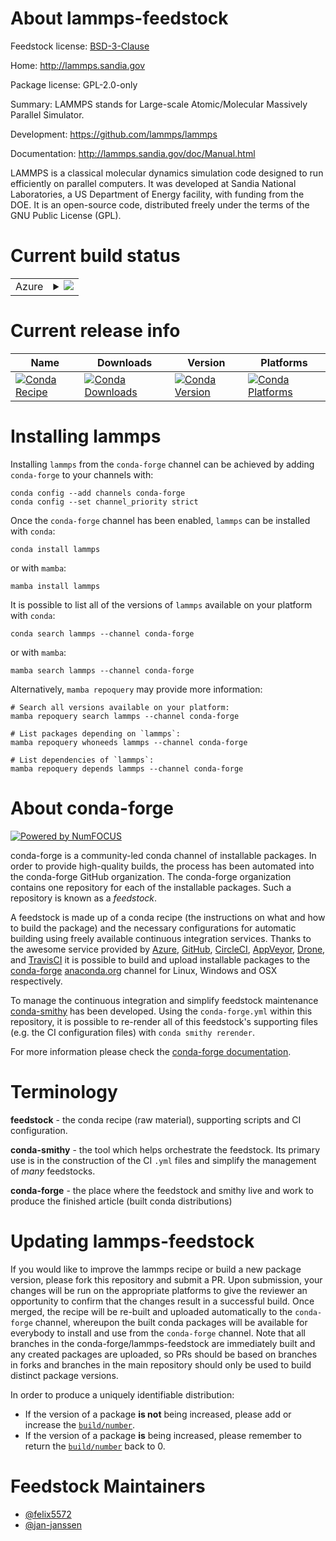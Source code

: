 About lammps-feedstock
======================

Feedstock license: [BSD-3-Clause](https://github.com/conda-forge/lammps-feedstock/blob/main/LICENSE.txt)

Home: http://lammps.sandia.gov

Package license: GPL-2.0-only

Summary: LAMMPS stands for Large-scale Atomic/Molecular Massively Parallel Simulator.

Development: https://github.com/lammps/lammps

Documentation: http://lammps.sandia.gov/doc/Manual.html

LAMMPS is a classical molecular dynamics simulation code designed to
run efficiently on parallel computers.  It was developed at Sandia
National Laboratories, a US Department of Energy facility, with
funding from the DOE.  It is an open-source code, distributed freely
under the terms of the GNU Public License (GPL).


Current build status
====================


<table>
    
  <tr>
    <td>Azure</td>
    <td>
      <details>
        <summary>
          <a href="https://dev.azure.com/conda-forge/feedstock-builds/_build/latest?definitionId=4708&branchName=main">
            <img src="https://dev.azure.com/conda-forge/feedstock-builds/_apis/build/status/lammps-feedstock?branchName=main">
          </a>
        </summary>
        <table>
          <thead><tr><th>Variant</th><th>Status</th></tr></thead>
          <tbody><tr>
              <td>linux_64_cuda_compiler_version12.6mpimpichpython3.10.____cpython</td>
              <td>
                <a href="https://dev.azure.com/conda-forge/feedstock-builds/_build/latest?definitionId=4708&branchName=main">
                  <img src="https://dev.azure.com/conda-forge/feedstock-builds/_apis/build/status/lammps-feedstock?branchName=main&jobName=linux&configuration=linux%20linux_64_cuda_compiler_version12.6mpimpichpython3.10.____cpython" alt="variant">
                </a>
              </td>
            </tr><tr>
              <td>linux_64_cuda_compiler_version12.6mpimpichpython3.11.____cpython</td>
              <td>
                <a href="https://dev.azure.com/conda-forge/feedstock-builds/_build/latest?definitionId=4708&branchName=main">
                  <img src="https://dev.azure.com/conda-forge/feedstock-builds/_apis/build/status/lammps-feedstock?branchName=main&jobName=linux&configuration=linux%20linux_64_cuda_compiler_version12.6mpimpichpython3.11.____cpython" alt="variant">
                </a>
              </td>
            </tr><tr>
              <td>linux_64_cuda_compiler_version12.6mpimpichpython3.12.____cpython</td>
              <td>
                <a href="https://dev.azure.com/conda-forge/feedstock-builds/_build/latest?definitionId=4708&branchName=main">
                  <img src="https://dev.azure.com/conda-forge/feedstock-builds/_apis/build/status/lammps-feedstock?branchName=main&jobName=linux&configuration=linux%20linux_64_cuda_compiler_version12.6mpimpichpython3.12.____cpython" alt="variant">
                </a>
              </td>
            </tr><tr>
              <td>linux_64_cuda_compiler_version12.6mpimpichpython3.13.____cp313</td>
              <td>
                <a href="https://dev.azure.com/conda-forge/feedstock-builds/_build/latest?definitionId=4708&branchName=main">
                  <img src="https://dev.azure.com/conda-forge/feedstock-builds/_apis/build/status/lammps-feedstock?branchName=main&jobName=linux&configuration=linux%20linux_64_cuda_compiler_version12.6mpimpichpython3.13.____cp313" alt="variant">
                </a>
              </td>
            </tr><tr>
              <td>linux_64_cuda_compiler_version12.6mpimpichpython3.9.____cpython</td>
              <td>
                <a href="https://dev.azure.com/conda-forge/feedstock-builds/_build/latest?definitionId=4708&branchName=main">
                  <img src="https://dev.azure.com/conda-forge/feedstock-builds/_apis/build/status/lammps-feedstock?branchName=main&jobName=linux&configuration=linux%20linux_64_cuda_compiler_version12.6mpimpichpython3.9.____cpython" alt="variant">
                </a>
              </td>
            </tr><tr>
              <td>linux_64_cuda_compiler_version12.6mpinompipython3.10.____cpython</td>
              <td>
                <a href="https://dev.azure.com/conda-forge/feedstock-builds/_build/latest?definitionId=4708&branchName=main">
                  <img src="https://dev.azure.com/conda-forge/feedstock-builds/_apis/build/status/lammps-feedstock?branchName=main&jobName=linux&configuration=linux%20linux_64_cuda_compiler_version12.6mpinompipython3.10.____cpython" alt="variant">
                </a>
              </td>
            </tr><tr>
              <td>linux_64_cuda_compiler_version12.6mpinompipython3.11.____cpython</td>
              <td>
                <a href="https://dev.azure.com/conda-forge/feedstock-builds/_build/latest?definitionId=4708&branchName=main">
                  <img src="https://dev.azure.com/conda-forge/feedstock-builds/_apis/build/status/lammps-feedstock?branchName=main&jobName=linux&configuration=linux%20linux_64_cuda_compiler_version12.6mpinompipython3.11.____cpython" alt="variant">
                </a>
              </td>
            </tr><tr>
              <td>linux_64_cuda_compiler_version12.6mpinompipython3.12.____cpython</td>
              <td>
                <a href="https://dev.azure.com/conda-forge/feedstock-builds/_build/latest?definitionId=4708&branchName=main">
                  <img src="https://dev.azure.com/conda-forge/feedstock-builds/_apis/build/status/lammps-feedstock?branchName=main&jobName=linux&configuration=linux%20linux_64_cuda_compiler_version12.6mpinompipython3.12.____cpython" alt="variant">
                </a>
              </td>
            </tr><tr>
              <td>linux_64_cuda_compiler_version12.6mpinompipython3.13.____cp313</td>
              <td>
                <a href="https://dev.azure.com/conda-forge/feedstock-builds/_build/latest?definitionId=4708&branchName=main">
                  <img src="https://dev.azure.com/conda-forge/feedstock-builds/_apis/build/status/lammps-feedstock?branchName=main&jobName=linux&configuration=linux%20linux_64_cuda_compiler_version12.6mpinompipython3.13.____cp313" alt="variant">
                </a>
              </td>
            </tr><tr>
              <td>linux_64_cuda_compiler_version12.6mpinompipython3.9.____cpython</td>
              <td>
                <a href="https://dev.azure.com/conda-forge/feedstock-builds/_build/latest?definitionId=4708&branchName=main">
                  <img src="https://dev.azure.com/conda-forge/feedstock-builds/_apis/build/status/lammps-feedstock?branchName=main&jobName=linux&configuration=linux%20linux_64_cuda_compiler_version12.6mpinompipython3.9.____cpython" alt="variant">
                </a>
              </td>
            </tr><tr>
              <td>linux_64_cuda_compiler_version12.6mpiopenmpipython3.10.____cpython</td>
              <td>
                <a href="https://dev.azure.com/conda-forge/feedstock-builds/_build/latest?definitionId=4708&branchName=main">
                  <img src="https://dev.azure.com/conda-forge/feedstock-builds/_apis/build/status/lammps-feedstock?branchName=main&jobName=linux&configuration=linux%20linux_64_cuda_compiler_version12.6mpiopenmpipython3.10.____cpython" alt="variant">
                </a>
              </td>
            </tr><tr>
              <td>linux_64_cuda_compiler_version12.6mpiopenmpipython3.11.____cpython</td>
              <td>
                <a href="https://dev.azure.com/conda-forge/feedstock-builds/_build/latest?definitionId=4708&branchName=main">
                  <img src="https://dev.azure.com/conda-forge/feedstock-builds/_apis/build/status/lammps-feedstock?branchName=main&jobName=linux&configuration=linux%20linux_64_cuda_compiler_version12.6mpiopenmpipython3.11.____cpython" alt="variant">
                </a>
              </td>
            </tr><tr>
              <td>linux_64_cuda_compiler_version12.6mpiopenmpipython3.12.____cpython</td>
              <td>
                <a href="https://dev.azure.com/conda-forge/feedstock-builds/_build/latest?definitionId=4708&branchName=main">
                  <img src="https://dev.azure.com/conda-forge/feedstock-builds/_apis/build/status/lammps-feedstock?branchName=main&jobName=linux&configuration=linux%20linux_64_cuda_compiler_version12.6mpiopenmpipython3.12.____cpython" alt="variant">
                </a>
              </td>
            </tr><tr>
              <td>linux_64_cuda_compiler_version12.6mpiopenmpipython3.13.____cp313</td>
              <td>
                <a href="https://dev.azure.com/conda-forge/feedstock-builds/_build/latest?definitionId=4708&branchName=main">
                  <img src="https://dev.azure.com/conda-forge/feedstock-builds/_apis/build/status/lammps-feedstock?branchName=main&jobName=linux&configuration=linux%20linux_64_cuda_compiler_version12.6mpiopenmpipython3.13.____cp313" alt="variant">
                </a>
              </td>
            </tr><tr>
              <td>linux_64_cuda_compiler_version12.6mpiopenmpipython3.9.____cpython</td>
              <td>
                <a href="https://dev.azure.com/conda-forge/feedstock-builds/_build/latest?definitionId=4708&branchName=main">
                  <img src="https://dev.azure.com/conda-forge/feedstock-builds/_apis/build/status/lammps-feedstock?branchName=main&jobName=linux&configuration=linux%20linux_64_cuda_compiler_version12.6mpiopenmpipython3.9.____cpython" alt="variant">
                </a>
              </td>
            </tr><tr>
              <td>linux_64_cuda_compiler_versionNonempimpichpython3.10.____cpython</td>
              <td>
                <a href="https://dev.azure.com/conda-forge/feedstock-builds/_build/latest?definitionId=4708&branchName=main">
                  <img src="https://dev.azure.com/conda-forge/feedstock-builds/_apis/build/status/lammps-feedstock?branchName=main&jobName=linux&configuration=linux%20linux_64_cuda_compiler_versionNonempimpichpython3.10.____cpython" alt="variant">
                </a>
              </td>
            </tr><tr>
              <td>linux_64_cuda_compiler_versionNonempimpichpython3.11.____cpython</td>
              <td>
                <a href="https://dev.azure.com/conda-forge/feedstock-builds/_build/latest?definitionId=4708&branchName=main">
                  <img src="https://dev.azure.com/conda-forge/feedstock-builds/_apis/build/status/lammps-feedstock?branchName=main&jobName=linux&configuration=linux%20linux_64_cuda_compiler_versionNonempimpichpython3.11.____cpython" alt="variant">
                </a>
              </td>
            </tr><tr>
              <td>linux_64_cuda_compiler_versionNonempimpichpython3.12.____cpython</td>
              <td>
                <a href="https://dev.azure.com/conda-forge/feedstock-builds/_build/latest?definitionId=4708&branchName=main">
                  <img src="https://dev.azure.com/conda-forge/feedstock-builds/_apis/build/status/lammps-feedstock?branchName=main&jobName=linux&configuration=linux%20linux_64_cuda_compiler_versionNonempimpichpython3.12.____cpython" alt="variant">
                </a>
              </td>
            </tr><tr>
              <td>linux_64_cuda_compiler_versionNonempimpichpython3.13.____cp313</td>
              <td>
                <a href="https://dev.azure.com/conda-forge/feedstock-builds/_build/latest?definitionId=4708&branchName=main">
                  <img src="https://dev.azure.com/conda-forge/feedstock-builds/_apis/build/status/lammps-feedstock?branchName=main&jobName=linux&configuration=linux%20linux_64_cuda_compiler_versionNonempimpichpython3.13.____cp313" alt="variant">
                </a>
              </td>
            </tr><tr>
              <td>linux_64_cuda_compiler_versionNonempimpichpython3.9.____cpython</td>
              <td>
                <a href="https://dev.azure.com/conda-forge/feedstock-builds/_build/latest?definitionId=4708&branchName=main">
                  <img src="https://dev.azure.com/conda-forge/feedstock-builds/_apis/build/status/lammps-feedstock?branchName=main&jobName=linux&configuration=linux%20linux_64_cuda_compiler_versionNonempimpichpython3.9.____cpython" alt="variant">
                </a>
              </td>
            </tr><tr>
              <td>linux_64_cuda_compiler_versionNonempinompipython3.10.____cpython</td>
              <td>
                <a href="https://dev.azure.com/conda-forge/feedstock-builds/_build/latest?definitionId=4708&branchName=main">
                  <img src="https://dev.azure.com/conda-forge/feedstock-builds/_apis/build/status/lammps-feedstock?branchName=main&jobName=linux&configuration=linux%20linux_64_cuda_compiler_versionNonempinompipython3.10.____cpython" alt="variant">
                </a>
              </td>
            </tr><tr>
              <td>linux_64_cuda_compiler_versionNonempinompipython3.11.____cpython</td>
              <td>
                <a href="https://dev.azure.com/conda-forge/feedstock-builds/_build/latest?definitionId=4708&branchName=main">
                  <img src="https://dev.azure.com/conda-forge/feedstock-builds/_apis/build/status/lammps-feedstock?branchName=main&jobName=linux&configuration=linux%20linux_64_cuda_compiler_versionNonempinompipython3.11.____cpython" alt="variant">
                </a>
              </td>
            </tr><tr>
              <td>linux_64_cuda_compiler_versionNonempinompipython3.12.____cpython</td>
              <td>
                <a href="https://dev.azure.com/conda-forge/feedstock-builds/_build/latest?definitionId=4708&branchName=main">
                  <img src="https://dev.azure.com/conda-forge/feedstock-builds/_apis/build/status/lammps-feedstock?branchName=main&jobName=linux&configuration=linux%20linux_64_cuda_compiler_versionNonempinompipython3.12.____cpython" alt="variant">
                </a>
              </td>
            </tr><tr>
              <td>linux_64_cuda_compiler_versionNonempinompipython3.13.____cp313</td>
              <td>
                <a href="https://dev.azure.com/conda-forge/feedstock-builds/_build/latest?definitionId=4708&branchName=main">
                  <img src="https://dev.azure.com/conda-forge/feedstock-builds/_apis/build/status/lammps-feedstock?branchName=main&jobName=linux&configuration=linux%20linux_64_cuda_compiler_versionNonempinompipython3.13.____cp313" alt="variant">
                </a>
              </td>
            </tr><tr>
              <td>linux_64_cuda_compiler_versionNonempinompipython3.9.____cpython</td>
              <td>
                <a href="https://dev.azure.com/conda-forge/feedstock-builds/_build/latest?definitionId=4708&branchName=main">
                  <img src="https://dev.azure.com/conda-forge/feedstock-builds/_apis/build/status/lammps-feedstock?branchName=main&jobName=linux&configuration=linux%20linux_64_cuda_compiler_versionNonempinompipython3.9.____cpython" alt="variant">
                </a>
              </td>
            </tr><tr>
              <td>linux_64_cuda_compiler_versionNonempiopenmpipython3.10.____cpython</td>
              <td>
                <a href="https://dev.azure.com/conda-forge/feedstock-builds/_build/latest?definitionId=4708&branchName=main">
                  <img src="https://dev.azure.com/conda-forge/feedstock-builds/_apis/build/status/lammps-feedstock?branchName=main&jobName=linux&configuration=linux%20linux_64_cuda_compiler_versionNonempiopenmpipython3.10.____cpython" alt="variant">
                </a>
              </td>
            </tr><tr>
              <td>linux_64_cuda_compiler_versionNonempiopenmpipython3.11.____cpython</td>
              <td>
                <a href="https://dev.azure.com/conda-forge/feedstock-builds/_build/latest?definitionId=4708&branchName=main">
                  <img src="https://dev.azure.com/conda-forge/feedstock-builds/_apis/build/status/lammps-feedstock?branchName=main&jobName=linux&configuration=linux%20linux_64_cuda_compiler_versionNonempiopenmpipython3.11.____cpython" alt="variant">
                </a>
              </td>
            </tr><tr>
              <td>linux_64_cuda_compiler_versionNonempiopenmpipython3.12.____cpython</td>
              <td>
                <a href="https://dev.azure.com/conda-forge/feedstock-builds/_build/latest?definitionId=4708&branchName=main">
                  <img src="https://dev.azure.com/conda-forge/feedstock-builds/_apis/build/status/lammps-feedstock?branchName=main&jobName=linux&configuration=linux%20linux_64_cuda_compiler_versionNonempiopenmpipython3.12.____cpython" alt="variant">
                </a>
              </td>
            </tr><tr>
              <td>linux_64_cuda_compiler_versionNonempiopenmpipython3.13.____cp313</td>
              <td>
                <a href="https://dev.azure.com/conda-forge/feedstock-builds/_build/latest?definitionId=4708&branchName=main">
                  <img src="https://dev.azure.com/conda-forge/feedstock-builds/_apis/build/status/lammps-feedstock?branchName=main&jobName=linux&configuration=linux%20linux_64_cuda_compiler_versionNonempiopenmpipython3.13.____cp313" alt="variant">
                </a>
              </td>
            </tr><tr>
              <td>linux_64_cuda_compiler_versionNonempiopenmpipython3.9.____cpython</td>
              <td>
                <a href="https://dev.azure.com/conda-forge/feedstock-builds/_build/latest?definitionId=4708&branchName=main">
                  <img src="https://dev.azure.com/conda-forge/feedstock-builds/_apis/build/status/lammps-feedstock?branchName=main&jobName=linux&configuration=linux%20linux_64_cuda_compiler_versionNonempiopenmpipython3.9.____cpython" alt="variant">
                </a>
              </td>
            </tr><tr>
              <td>osx_64_mpimpichpython3.10.____cpython</td>
              <td>
                <a href="https://dev.azure.com/conda-forge/feedstock-builds/_build/latest?definitionId=4708&branchName=main">
                  <img src="https://dev.azure.com/conda-forge/feedstock-builds/_apis/build/status/lammps-feedstock?branchName=main&jobName=osx&configuration=osx%20osx_64_mpimpichpython3.10.____cpython" alt="variant">
                </a>
              </td>
            </tr><tr>
              <td>osx_64_mpimpichpython3.11.____cpython</td>
              <td>
                <a href="https://dev.azure.com/conda-forge/feedstock-builds/_build/latest?definitionId=4708&branchName=main">
                  <img src="https://dev.azure.com/conda-forge/feedstock-builds/_apis/build/status/lammps-feedstock?branchName=main&jobName=osx&configuration=osx%20osx_64_mpimpichpython3.11.____cpython" alt="variant">
                </a>
              </td>
            </tr><tr>
              <td>osx_64_mpimpichpython3.12.____cpython</td>
              <td>
                <a href="https://dev.azure.com/conda-forge/feedstock-builds/_build/latest?definitionId=4708&branchName=main">
                  <img src="https://dev.azure.com/conda-forge/feedstock-builds/_apis/build/status/lammps-feedstock?branchName=main&jobName=osx&configuration=osx%20osx_64_mpimpichpython3.12.____cpython" alt="variant">
                </a>
              </td>
            </tr><tr>
              <td>osx_64_mpimpichpython3.13.____cp313</td>
              <td>
                <a href="https://dev.azure.com/conda-forge/feedstock-builds/_build/latest?definitionId=4708&branchName=main">
                  <img src="https://dev.azure.com/conda-forge/feedstock-builds/_apis/build/status/lammps-feedstock?branchName=main&jobName=osx&configuration=osx%20osx_64_mpimpichpython3.13.____cp313" alt="variant">
                </a>
              </td>
            </tr><tr>
              <td>osx_64_mpimpichpython3.9.____cpython</td>
              <td>
                <a href="https://dev.azure.com/conda-forge/feedstock-builds/_build/latest?definitionId=4708&branchName=main">
                  <img src="https://dev.azure.com/conda-forge/feedstock-builds/_apis/build/status/lammps-feedstock?branchName=main&jobName=osx&configuration=osx%20osx_64_mpimpichpython3.9.____cpython" alt="variant">
                </a>
              </td>
            </tr><tr>
              <td>osx_64_mpinompipython3.10.____cpython</td>
              <td>
                <a href="https://dev.azure.com/conda-forge/feedstock-builds/_build/latest?definitionId=4708&branchName=main">
                  <img src="https://dev.azure.com/conda-forge/feedstock-builds/_apis/build/status/lammps-feedstock?branchName=main&jobName=osx&configuration=osx%20osx_64_mpinompipython3.10.____cpython" alt="variant">
                </a>
              </td>
            </tr><tr>
              <td>osx_64_mpinompipython3.11.____cpython</td>
              <td>
                <a href="https://dev.azure.com/conda-forge/feedstock-builds/_build/latest?definitionId=4708&branchName=main">
                  <img src="https://dev.azure.com/conda-forge/feedstock-builds/_apis/build/status/lammps-feedstock?branchName=main&jobName=osx&configuration=osx%20osx_64_mpinompipython3.11.____cpython" alt="variant">
                </a>
              </td>
            </tr><tr>
              <td>osx_64_mpinompipython3.12.____cpython</td>
              <td>
                <a href="https://dev.azure.com/conda-forge/feedstock-builds/_build/latest?definitionId=4708&branchName=main">
                  <img src="https://dev.azure.com/conda-forge/feedstock-builds/_apis/build/status/lammps-feedstock?branchName=main&jobName=osx&configuration=osx%20osx_64_mpinompipython3.12.____cpython" alt="variant">
                </a>
              </td>
            </tr><tr>
              <td>osx_64_mpinompipython3.13.____cp313</td>
              <td>
                <a href="https://dev.azure.com/conda-forge/feedstock-builds/_build/latest?definitionId=4708&branchName=main">
                  <img src="https://dev.azure.com/conda-forge/feedstock-builds/_apis/build/status/lammps-feedstock?branchName=main&jobName=osx&configuration=osx%20osx_64_mpinompipython3.13.____cp313" alt="variant">
                </a>
              </td>
            </tr><tr>
              <td>osx_64_mpinompipython3.9.____cpython</td>
              <td>
                <a href="https://dev.azure.com/conda-forge/feedstock-builds/_build/latest?definitionId=4708&branchName=main">
                  <img src="https://dev.azure.com/conda-forge/feedstock-builds/_apis/build/status/lammps-feedstock?branchName=main&jobName=osx&configuration=osx%20osx_64_mpinompipython3.9.____cpython" alt="variant">
                </a>
              </td>
            </tr><tr>
              <td>osx_64_mpiopenmpipython3.10.____cpython</td>
              <td>
                <a href="https://dev.azure.com/conda-forge/feedstock-builds/_build/latest?definitionId=4708&branchName=main">
                  <img src="https://dev.azure.com/conda-forge/feedstock-builds/_apis/build/status/lammps-feedstock?branchName=main&jobName=osx&configuration=osx%20osx_64_mpiopenmpipython3.10.____cpython" alt="variant">
                </a>
              </td>
            </tr><tr>
              <td>osx_64_mpiopenmpipython3.11.____cpython</td>
              <td>
                <a href="https://dev.azure.com/conda-forge/feedstock-builds/_build/latest?definitionId=4708&branchName=main">
                  <img src="https://dev.azure.com/conda-forge/feedstock-builds/_apis/build/status/lammps-feedstock?branchName=main&jobName=osx&configuration=osx%20osx_64_mpiopenmpipython3.11.____cpython" alt="variant">
                </a>
              </td>
            </tr><tr>
              <td>osx_64_mpiopenmpipython3.12.____cpython</td>
              <td>
                <a href="https://dev.azure.com/conda-forge/feedstock-builds/_build/latest?definitionId=4708&branchName=main">
                  <img src="https://dev.azure.com/conda-forge/feedstock-builds/_apis/build/status/lammps-feedstock?branchName=main&jobName=osx&configuration=osx%20osx_64_mpiopenmpipython3.12.____cpython" alt="variant">
                </a>
              </td>
            </tr><tr>
              <td>osx_64_mpiopenmpipython3.13.____cp313</td>
              <td>
                <a href="https://dev.azure.com/conda-forge/feedstock-builds/_build/latest?definitionId=4708&branchName=main">
                  <img src="https://dev.azure.com/conda-forge/feedstock-builds/_apis/build/status/lammps-feedstock?branchName=main&jobName=osx&configuration=osx%20osx_64_mpiopenmpipython3.13.____cp313" alt="variant">
                </a>
              </td>
            </tr><tr>
              <td>osx_64_mpiopenmpipython3.9.____cpython</td>
              <td>
                <a href="https://dev.azure.com/conda-forge/feedstock-builds/_build/latest?definitionId=4708&branchName=main">
                  <img src="https://dev.azure.com/conda-forge/feedstock-builds/_apis/build/status/lammps-feedstock?branchName=main&jobName=osx&configuration=osx%20osx_64_mpiopenmpipython3.9.____cpython" alt="variant">
                </a>
              </td>
            </tr><tr>
              <td>osx_arm64_mpimpichpython3.10.____cpython</td>
              <td>
                <a href="https://dev.azure.com/conda-forge/feedstock-builds/_build/latest?definitionId=4708&branchName=main">
                  <img src="https://dev.azure.com/conda-forge/feedstock-builds/_apis/build/status/lammps-feedstock?branchName=main&jobName=osx&configuration=osx%20osx_arm64_mpimpichpython3.10.____cpython" alt="variant">
                </a>
              </td>
            </tr><tr>
              <td>osx_arm64_mpimpichpython3.11.____cpython</td>
              <td>
                <a href="https://dev.azure.com/conda-forge/feedstock-builds/_build/latest?definitionId=4708&branchName=main">
                  <img src="https://dev.azure.com/conda-forge/feedstock-builds/_apis/build/status/lammps-feedstock?branchName=main&jobName=osx&configuration=osx%20osx_arm64_mpimpichpython3.11.____cpython" alt="variant">
                </a>
              </td>
            </tr><tr>
              <td>osx_arm64_mpimpichpython3.12.____cpython</td>
              <td>
                <a href="https://dev.azure.com/conda-forge/feedstock-builds/_build/latest?definitionId=4708&branchName=main">
                  <img src="https://dev.azure.com/conda-forge/feedstock-builds/_apis/build/status/lammps-feedstock?branchName=main&jobName=osx&configuration=osx%20osx_arm64_mpimpichpython3.12.____cpython" alt="variant">
                </a>
              </td>
            </tr><tr>
              <td>osx_arm64_mpimpichpython3.13.____cp313</td>
              <td>
                <a href="https://dev.azure.com/conda-forge/feedstock-builds/_build/latest?definitionId=4708&branchName=main">
                  <img src="https://dev.azure.com/conda-forge/feedstock-builds/_apis/build/status/lammps-feedstock?branchName=main&jobName=osx&configuration=osx%20osx_arm64_mpimpichpython3.13.____cp313" alt="variant">
                </a>
              </td>
            </tr><tr>
              <td>osx_arm64_mpimpichpython3.9.____cpython</td>
              <td>
                <a href="https://dev.azure.com/conda-forge/feedstock-builds/_build/latest?definitionId=4708&branchName=main">
                  <img src="https://dev.azure.com/conda-forge/feedstock-builds/_apis/build/status/lammps-feedstock?branchName=main&jobName=osx&configuration=osx%20osx_arm64_mpimpichpython3.9.____cpython" alt="variant">
                </a>
              </td>
            </tr><tr>
              <td>osx_arm64_mpinompipython3.10.____cpython</td>
              <td>
                <a href="https://dev.azure.com/conda-forge/feedstock-builds/_build/latest?definitionId=4708&branchName=main">
                  <img src="https://dev.azure.com/conda-forge/feedstock-builds/_apis/build/status/lammps-feedstock?branchName=main&jobName=osx&configuration=osx%20osx_arm64_mpinompipython3.10.____cpython" alt="variant">
                </a>
              </td>
            </tr><tr>
              <td>osx_arm64_mpinompipython3.11.____cpython</td>
              <td>
                <a href="https://dev.azure.com/conda-forge/feedstock-builds/_build/latest?definitionId=4708&branchName=main">
                  <img src="https://dev.azure.com/conda-forge/feedstock-builds/_apis/build/status/lammps-feedstock?branchName=main&jobName=osx&configuration=osx%20osx_arm64_mpinompipython3.11.____cpython" alt="variant">
                </a>
              </td>
            </tr><tr>
              <td>osx_arm64_mpinompipython3.12.____cpython</td>
              <td>
                <a href="https://dev.azure.com/conda-forge/feedstock-builds/_build/latest?definitionId=4708&branchName=main">
                  <img src="https://dev.azure.com/conda-forge/feedstock-builds/_apis/build/status/lammps-feedstock?branchName=main&jobName=osx&configuration=osx%20osx_arm64_mpinompipython3.12.____cpython" alt="variant">
                </a>
              </td>
            </tr><tr>
              <td>osx_arm64_mpinompipython3.13.____cp313</td>
              <td>
                <a href="https://dev.azure.com/conda-forge/feedstock-builds/_build/latest?definitionId=4708&branchName=main">
                  <img src="https://dev.azure.com/conda-forge/feedstock-builds/_apis/build/status/lammps-feedstock?branchName=main&jobName=osx&configuration=osx%20osx_arm64_mpinompipython3.13.____cp313" alt="variant">
                </a>
              </td>
            </tr><tr>
              <td>osx_arm64_mpinompipython3.9.____cpython</td>
              <td>
                <a href="https://dev.azure.com/conda-forge/feedstock-builds/_build/latest?definitionId=4708&branchName=main">
                  <img src="https://dev.azure.com/conda-forge/feedstock-builds/_apis/build/status/lammps-feedstock?branchName=main&jobName=osx&configuration=osx%20osx_arm64_mpinompipython3.9.____cpython" alt="variant">
                </a>
              </td>
            </tr><tr>
              <td>osx_arm64_mpiopenmpipython3.10.____cpython</td>
              <td>
                <a href="https://dev.azure.com/conda-forge/feedstock-builds/_build/latest?definitionId=4708&branchName=main">
                  <img src="https://dev.azure.com/conda-forge/feedstock-builds/_apis/build/status/lammps-feedstock?branchName=main&jobName=osx&configuration=osx%20osx_arm64_mpiopenmpipython3.10.____cpython" alt="variant">
                </a>
              </td>
            </tr><tr>
              <td>osx_arm64_mpiopenmpipython3.11.____cpython</td>
              <td>
                <a href="https://dev.azure.com/conda-forge/feedstock-builds/_build/latest?definitionId=4708&branchName=main">
                  <img src="https://dev.azure.com/conda-forge/feedstock-builds/_apis/build/status/lammps-feedstock?branchName=main&jobName=osx&configuration=osx%20osx_arm64_mpiopenmpipython3.11.____cpython" alt="variant">
                </a>
              </td>
            </tr><tr>
              <td>osx_arm64_mpiopenmpipython3.12.____cpython</td>
              <td>
                <a href="https://dev.azure.com/conda-forge/feedstock-builds/_build/latest?definitionId=4708&branchName=main">
                  <img src="https://dev.azure.com/conda-forge/feedstock-builds/_apis/build/status/lammps-feedstock?branchName=main&jobName=osx&configuration=osx%20osx_arm64_mpiopenmpipython3.12.____cpython" alt="variant">
                </a>
              </td>
            </tr><tr>
              <td>osx_arm64_mpiopenmpipython3.13.____cp313</td>
              <td>
                <a href="https://dev.azure.com/conda-forge/feedstock-builds/_build/latest?definitionId=4708&branchName=main">
                  <img src="https://dev.azure.com/conda-forge/feedstock-builds/_apis/build/status/lammps-feedstock?branchName=main&jobName=osx&configuration=osx%20osx_arm64_mpiopenmpipython3.13.____cp313" alt="variant">
                </a>
              </td>
            </tr><tr>
              <td>osx_arm64_mpiopenmpipython3.9.____cpython</td>
              <td>
                <a href="https://dev.azure.com/conda-forge/feedstock-builds/_build/latest?definitionId=4708&branchName=main">
                  <img src="https://dev.azure.com/conda-forge/feedstock-builds/_apis/build/status/lammps-feedstock?branchName=main&jobName=osx&configuration=osx%20osx_arm64_mpiopenmpipython3.9.____cpython" alt="variant">
                </a>
              </td>
            </tr>
          </tbody>
        </table>
      </details>
    </td>
  </tr>
</table>

Current release info
====================

| Name | Downloads | Version | Platforms |
| --- | --- | --- | --- |
| [![Conda Recipe](https://img.shields.io/badge/recipe-lammps-green.svg)](https://anaconda.org/conda-forge/lammps) | [![Conda Downloads](https://img.shields.io/conda/dn/conda-forge/lammps.svg)](https://anaconda.org/conda-forge/lammps) | [![Conda Version](https://img.shields.io/conda/vn/conda-forge/lammps.svg)](https://anaconda.org/conda-forge/lammps) | [![Conda Platforms](https://img.shields.io/conda/pn/conda-forge/lammps.svg)](https://anaconda.org/conda-forge/lammps) |

Installing lammps
=================

Installing `lammps` from the `conda-forge` channel can be achieved by adding `conda-forge` to your channels with:

```
conda config --add channels conda-forge
conda config --set channel_priority strict
```

Once the `conda-forge` channel has been enabled, `lammps` can be installed with `conda`:

```
conda install lammps
```

or with `mamba`:

```
mamba install lammps
```

It is possible to list all of the versions of `lammps` available on your platform with `conda`:

```
conda search lammps --channel conda-forge
```

or with `mamba`:

```
mamba search lammps --channel conda-forge
```

Alternatively, `mamba repoquery` may provide more information:

```
# Search all versions available on your platform:
mamba repoquery search lammps --channel conda-forge

# List packages depending on `lammps`:
mamba repoquery whoneeds lammps --channel conda-forge

# List dependencies of `lammps`:
mamba repoquery depends lammps --channel conda-forge
```


About conda-forge
=================

[![Powered by
NumFOCUS](https://img.shields.io/badge/powered%20by-NumFOCUS-orange.svg?style=flat&colorA=E1523D&colorB=007D8A)](https://numfocus.org)

conda-forge is a community-led conda channel of installable packages.
In order to provide high-quality builds, the process has been automated into the
conda-forge GitHub organization. The conda-forge organization contains one repository
for each of the installable packages. Such a repository is known as a *feedstock*.

A feedstock is made up of a conda recipe (the instructions on what and how to build
the package) and the necessary configurations for automatic building using freely
available continuous integration services. Thanks to the awesome service provided by
[Azure](https://azure.microsoft.com/en-us/services/devops/), [GitHub](https://github.com/),
[CircleCI](https://circleci.com/), [AppVeyor](https://www.appveyor.com/),
[Drone](https://cloud.drone.io/welcome), and [TravisCI](https://travis-ci.com/)
it is possible to build and upload installable packages to the
[conda-forge](https://anaconda.org/conda-forge) [anaconda.org](https://anaconda.org/)
channel for Linux, Windows and OSX respectively.

To manage the continuous integration and simplify feedstock maintenance
[conda-smithy](https://github.com/conda-forge/conda-smithy) has been developed.
Using the ``conda-forge.yml`` within this repository, it is possible to re-render all of
this feedstock's supporting files (e.g. the CI configuration files) with ``conda smithy rerender``.

For more information please check the [conda-forge documentation](https://conda-forge.org/docs/).

Terminology
===========

**feedstock** - the conda recipe (raw material), supporting scripts and CI configuration.

**conda-smithy** - the tool which helps orchestrate the feedstock.
                   Its primary use is in the construction of the CI ``.yml`` files
                   and simplify the management of *many* feedstocks.

**conda-forge** - the place where the feedstock and smithy live and work to
                  produce the finished article (built conda distributions)


Updating lammps-feedstock
=========================

If you would like to improve the lammps recipe or build a new
package version, please fork this repository and submit a PR. Upon submission,
your changes will be run on the appropriate platforms to give the reviewer an
opportunity to confirm that the changes result in a successful build. Once
merged, the recipe will be re-built and uploaded automatically to the
`conda-forge` channel, whereupon the built conda packages will be available for
everybody to install and use from the `conda-forge` channel.
Note that all branches in the conda-forge/lammps-feedstock are
immediately built and any created packages are uploaded, so PRs should be based
on branches in forks and branches in the main repository should only be used to
build distinct package versions.

In order to produce a uniquely identifiable distribution:
 * If the version of a package **is not** being increased, please add or increase
   the [``build/number``](https://docs.conda.io/projects/conda-build/en/latest/resources/define-metadata.html#build-number-and-string).
 * If the version of a package **is** being increased, please remember to return
   the [``build/number``](https://docs.conda.io/projects/conda-build/en/latest/resources/define-metadata.html#build-number-and-string)
   back to 0.

Feedstock Maintainers
=====================

* [@felix5572](https://github.com/felix5572/)
* [@jan-janssen](https://github.com/jan-janssen/)

